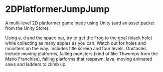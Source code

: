 # 2DPlatformerJumpJump
A multi-level 2D platformer game made using Unity (and an asset packet from the Unity Store).

Using a, d and the space bar, try to get the Frog to the goal (black hole) while collecting as many apples as you can. Watch out for holes and monsters on the way. Includes title screen and four levels. Obstacles include moving platforms, falling monsters (kind of like Thwomps from the Mario Franchise), falling platforms that respawn, lava, moving animated saws and ladders to climb up.
